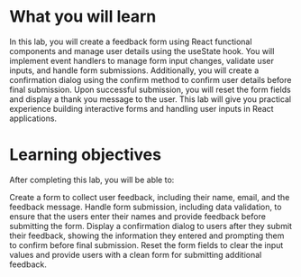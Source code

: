 # What you will learn
In this lab, you will create a feedback form using React functional components and manage user details using the useState hook. You will implement event handlers to manage form input changes, validate user inputs, and handle form submissions. Additionally, you will create a confirmation dialog using the confirm method to confirm user details before final submission. Upon successful submission, you will reset the form fields and display a thank you message to the user. This lab will give you practical experience building interactive forms and handling user inputs in React applications.

# Learning objectives
After completing this lab, you will be able to:

  Create a form to collect user feedback, including their name, email, and the feedback message.
  Handle form submission, including data validation, to ensure that the users enter their names and provide feedback before submitting the form.
  Display a confirmation dialog to users after they submit their feedback, showing the information they entered and prompting them to confirm before final submission.
  Reset the form fields to clear the input values and provide users with a clean form for submitting additional feedback.
